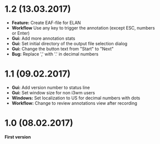 # 1.2 (13.03.2017)
* **Feature:** Create EAF-file for ELAN
* **Workflow** Use any key to trigger the annotation (except ESC, numbers or Enter)
* **Gui:** Add more annotation stats
* **Gui:** Set initial directory of the output file selection dialog
* **Gui:** Change the button text from "Start" to "Next"
* **Bug:** Replace ',' with '.' in decimal numbers

# 1.1 (09.02.2017)
* **Gui:** Add version number to status line
* **Gui:** Set window size for non i3wm users
* **Windows:** Set localization to US for decimal numbers with dots
* **Workflow:** Change to review annotations view after recording

# 1.0 (08.02.2017)
#### First version
